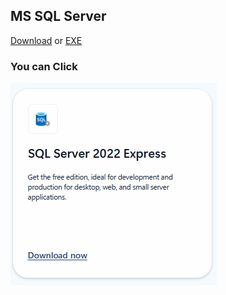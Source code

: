 ## MS SQL Server
[Download](https://www.microsoft.com/en-ca/sql-server/sql-server-downloads)
or
[EXE](https://go.microsoft.com/fwlink/p/?linkid=2216019&clcid=0x1009&culture=en-ca&country=ca)


### You can Click 

![](/Assets/sql-express.png)
